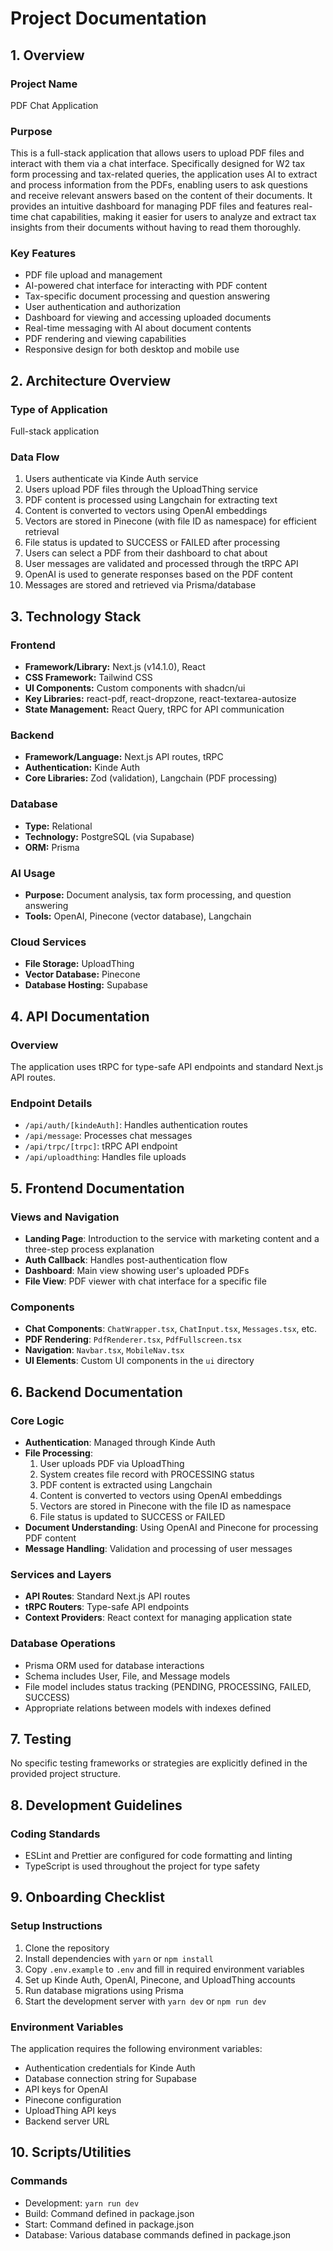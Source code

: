# Project Documentation

## 1. Overview
### Project Name
PDF Chat Application

### Purpose
This is a full-stack application that allows users to upload PDF files and interact with them via a chat interface. Specifically designed for W2 tax form processing and tax-related queries, the application uses AI to extract and process information from the PDFs, enabling users to ask questions and receive relevant answers based on the content of their documents. It provides an intuitive dashboard for managing PDF files and features real-time chat capabilities, making it easier for users to analyze and extract tax insights from their documents without having to read them thoroughly.

### Key Features
- PDF file upload and management
- AI-powered chat interface for interacting with PDF content
- Tax-specific document processing and question answering
- User authentication and authorization
- Dashboard for viewing and accessing uploaded documents
- Real-time messaging with AI about document contents
- PDF rendering and viewing capabilities
- Responsive design for both desktop and mobile use

## 2. Architecture Overview
### Type of Application 
Full-stack application

### Data Flow
1. Users authenticate via Kinde Auth service
2. Users upload PDF files through the UploadThing service
3. PDF content is processed using Langchain for extracting text
4. Content is converted to vectors using OpenAI embeddings
5. Vectors are stored in Pinecone (with file ID as namespace) for efficient retrieval
6. File status is updated to SUCCESS or FAILED after processing
7. Users can select a PDF from their dashboard to chat about
8. User messages are validated and processed through the tRPC API
9. OpenAI is used to generate responses based on the PDF content
10. Messages are stored and retrieved via Prisma/database

## 3. Technology Stack
### Frontend
- **Framework/Library:** Next.js (v14.1.0), React
- **CSS Framework:** Tailwind CSS
- **UI Components:** Custom components with shadcn/ui
- **Key Libraries:** react-pdf, react-dropzone, react-textarea-autosize
- **State Management:** React Query, tRPC for API communication

### Backend
- **Framework/Language:** Next.js API routes, tRPC
- **Authentication:** Kinde Auth
- **Core Libraries:** Zod (validation), Langchain (PDF processing)

### Database
- **Type:** Relational
- **Technology:** PostgreSQL (via Supabase)
- **ORM:** Prisma

### AI Usage
- **Purpose:** Document analysis, tax form processing, and question answering
- **Tools:** OpenAI, Pinecone (vector database), Langchain

### Cloud Services
- **File Storage:** UploadThing
- **Vector Database:** Pinecone
- **Database Hosting:** Supabase

## 4. API Documentation
### Overview
The application uses tRPC for type-safe API endpoints and standard Next.js API routes.

### Endpoint Details
- `/api/auth/[kindeAuth]`: Handles authentication routes
- `/api/message`: Processes chat messages
- `/api/trpc/[trpc]`: tRPC API endpoint
- `/api/uploadthing`: Handles file uploads

## 5. Frontend Documentation
### Views and Navigation
- **Landing Page**: Introduction to the service with marketing content and a three-step process explanation
- **Auth Callback**: Handles post-authentication flow
- **Dashboard**: Main view showing user's uploaded PDFs
- **File View**: PDF viewer with chat interface for a specific file

### Components
- **Chat Components**: `ChatWrapper.tsx`, `ChatInput.tsx`, `Messages.tsx`, etc.
- **PDF Rendering**: `PdfRenderer.tsx`, `PdfFullscreen.tsx`
- **Navigation**: `Navbar.tsx`, `MobileNav.tsx`
- **UI Elements**: Custom UI components in the `ui` directory

## 6. Backend Documentation
### Core Logic
- **Authentication**: Managed through Kinde Auth
- **File Processing**: 
  1. User uploads PDF via UploadThing
  2. System creates file record with PROCESSING status
  3. PDF content is extracted using Langchain
  4. Content is converted to vectors using OpenAI embeddings
  5. Vectors are stored in Pinecone with the file ID as namespace
  6. File status is updated to SUCCESS or FAILED
- **Document Understanding**: Using OpenAI and Pinecone for processing PDF content
- **Message Handling**: Validation and processing of user messages

### Services and Layers
- **API Routes**: Standard Next.js API routes
- **tRPC Routers**: Type-safe API endpoints
- **Context Providers**: React context for managing application state

### Database Operations
- Prisma ORM used for database interactions
- Schema includes User, File, and Message models
- File model includes status tracking (PENDING, PROCESSING, FAILED, SUCCESS)
- Appropriate relations between models with indexes defined

## 7. Testing
No specific testing frameworks or strategies are explicitly defined in the provided project structure.

## 8. Development Guidelines
### Coding Standards
- ESLint and Prettier are configured for code formatting and linting
- TypeScript is used throughout the project for type safety

## 9. Onboarding Checklist
### Setup Instructions
1. Clone the repository
2. Install dependencies with `yarn` or `npm install`
3. Copy `.env.example` to `.env` and fill in required environment variables
4. Set up Kinde Auth, OpenAI, Pinecone, and UploadThing accounts
5. Run database migrations using Prisma
6. Start the development server with `yarn dev` or `npm run dev`

### Environment Variables
The application requires the following environment variables:
- Authentication credentials for Kinde Auth
- Database connection string for Supabase
- API keys for OpenAI
- Pinecone configuration
- UploadThing API keys
- Backend server URL

## 10. Scripts/Utilities
### Commands
- Development: `yarn run dev`
- Build: Command defined in package.json
- Start: Command defined in package.json
- Database: Various database commands defined in package.json